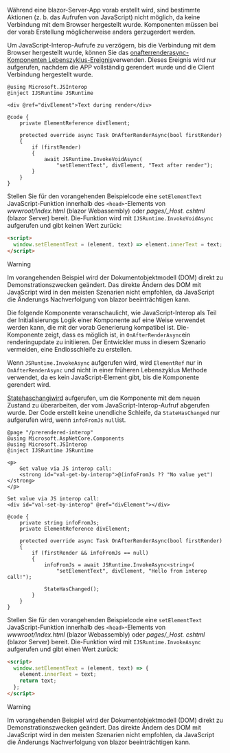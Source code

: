 Während eine blazor-Server-App vorab erstellt wird, sind bestimmte Aktionen (z. b. das Aufrufen von JavaScript) nicht möglich, da keine Verbindung mit dem Browser hergestellt wurde. Komponenten müssen bei der vorab Erstellung möglicherweise anders gerzugerdert werden.

Um JavaScript-Interop-Aufrufe zu verzögern, bis die Verbindung mit dem Browser hergestellt wurde, können Sie das [onafterrenderasync-Komponenten Lebenszyklus-Ereignis](xref:blazor/lifecycle#after-component-render)verwenden. Dieses Ereignis wird nur aufgerufen, nachdem die APP vollständig gerendert wurde und die Client Verbindung hergestellt wurde.

```cshtml
@using Microsoft.JSInterop
@inject IJSRuntime JSRuntime

<div @ref="divElement">Text during render</div>

@code {
    private ElementReference divElement;

    protected override async Task OnAfterRenderAsync(bool firstRender)
    {
        if (firstRender)
        {
            await JSRuntime.InvokeVoidAsync(
                "setElementText", divElement, "Text after render");
        }
    }
}
```

Stellen Sie für den vorangehenden Beispielcode eine `setElementText` JavaScript-Funktion innerhalb des `<head>`-Elements von *wwwroot/Index.html* (blazor Webassembly) oder *pages/_Host. cshtml* (blazor Server) bereit. Die-Funktion wird mit `IJSRuntime.InvokeVoidAsync` aufgerufen und gibt keinen Wert zurück:

```html
<script>
  window.setElementText = (element, text) => element.innerText = text;
</script>
```

> [!WARNING]
> Im vorangehenden Beispiel wird der Dokumentobjektmodell (DOM) direkt zu Demonstrationszwecken geändert. Das direkte Ändern des DOM mit JavaScript wird in den meisten Szenarien nicht empfohlen, da JavaScript die Änderungs Nachverfolgung von blazor beeinträchtigen kann.

Die folgende Komponente veranschaulicht, wie JavaScript-Interop als Teil der Initialisierungs Logik einer Komponente auf eine Weise verwendet werden kann, die mit der vorab Generierung kompatibel ist. Die-Komponente zeigt, dass es möglich ist, in `OnAfterRenderAsync`ein renderingupdate zu initiieren. Der Entwickler muss in diesem Szenario vermeiden, eine Endlosschleife zu erstellen.

Wenn `JSRuntime.InvokeAsync` aufgerufen wird, wird `ElementRef` nur in `OnAfterRenderAsync` und nicht in einer früheren Lebenszyklus Methode verwendet, da es kein JavaScript-Element gibt, bis die Komponente gerendert wird.

[Statehaschangiwird](xref:blazor/lifecycle#state-changes) aufgerufen, um die Komponente mit dem neuen Zustand zu überarbeiten, der vom JavaScript-Interop-Aufruf abgerufen wurde. Der Code erstellt keine unendliche Schleife, da `StateHasChanged` nur aufgerufen wird, wenn `infoFromJs` `null`ist.

```cshtml
@page "/prerendered-interop"
@using Microsoft.AspNetCore.Components
@using Microsoft.JSInterop
@inject IJSRuntime JSRuntime

<p>
    Get value via JS interop call:
    <strong id="val-get-by-interop">@(infoFromJs ?? "No value yet")</strong>
</p>

Set value via JS interop call:
<div id="val-set-by-interop" @ref="divElement"></div>

@code {
    private string infoFromJs;
    private ElementReference divElement;

    protected override async Task OnAfterRenderAsync(bool firstRender)
    {
        if (firstRender && infoFromJs == null)
        {
            infoFromJs = await JSRuntime.InvokeAsync<string>(
                "setElementText", divElement, "Hello from interop call!");

            StateHasChanged();
        }
    }
}
```

Stellen Sie für den vorangehenden Beispielcode eine `setElementText` JavaScript-Funktion innerhalb des `<head>`-Elements von *wwwroot/Index.html* (blazor Webassembly) oder *pages/_Host. cshtml* (blazor Server) bereit. Die-Funktion wird mit `IJSRuntime.InvokeAsync` aufgerufen und gibt einen Wert zurück:

```html
<script>
  window.setElementText = (element, text) => {
    element.innerText = text;
    return text;
  };
</script>
```

> [!WARNING]
> Im vorangehenden Beispiel wird der Dokumentobjektmodell (DOM) direkt zu Demonstrationszwecken geändert. Das direkte Ändern des DOM mit JavaScript wird in den meisten Szenarien nicht empfohlen, da JavaScript die Änderungs Nachverfolgung von blazor beeinträchtigen kann.
